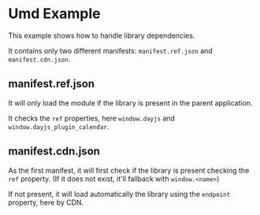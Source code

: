 # Umd Example

This example shows how to handle library dependencies.

It contains only two different manifests: `manifest.ref.json` and `manifest.cdn.json`.

## manifest.ref.json

It will only load the module if the library is present in the parent application.

It checks the `ref` properties, here `window.dayjs` and `window.dayjs_plugin_calendar`.

## manifest.cdn.json

As the first manifest, it will first check if the library is present checking the `ref` property. (If it does not exist, it'll fallback with `window.<name>`)

If not present, it will load automatically the library using the `endpoint` property, here by CDN.

